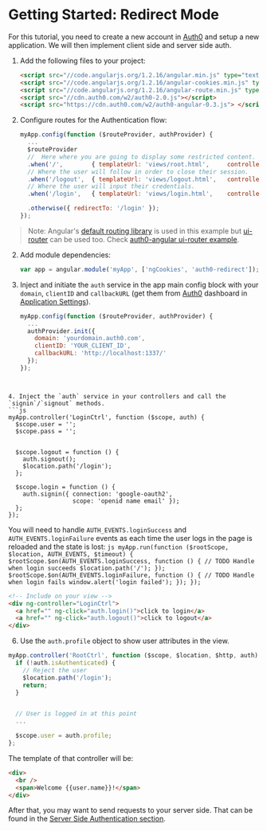 # Getting Started: Redirect Mode

For this tutorial, you need to create a new account in [Auth0](https://www.auth0.com) and setup a new application. We will then implement client side and server side auth.

1.  Add the following files to your project:
    ```html
    <script src="//code.angularjs.org/1.2.16/angular.min.js" type="text/javascript" charset="utf-8"></script>
    <script src="//code.angularjs.org/1.2.16/angular-cookies.min.js" type="text/javascript" charset="utf-8"></script>
    <script src="//code.angularjs.org/1.2.16/angular-route.min.js" type="text/javascript" charset="utf-8"></script>
    <script src="//cdn.auth0.com/w2/auth0-2.0.js"></script>
    <script src="https://cdn.auth0.com/w2/auth0-angular-0.3.js"> </script>
    ```

1. Configure routes for the Authentication flow:
    ```js
    myApp.config(function ($routeProvider, authProvider) {
      ...
      $routeProvider
      //  Here where you are going to display some restricted content.
      .when('/',        { templateUrl: 'views/root.html',     controller: 'RootCtrl'    })
      // Where the user will follow in order to close their session.
      .when('/logout',  { templateUrl: 'views/logout.html',   controller: 'LogoutCtrl'  })
      // Where the user will input their credentials.
      .when('/login',   { templateUrl: 'views/login.html',    controller: 'LoginCtrl'   })

      .otherwise({ redirectTo: '/login' });
    });
    ```

  > Note: Angular's [default routing library](https://docs.angularjs.org/api/ngRoute/service/$route) is used in this example but [ui-router](https://github.com/angular-ui/ui-router) can be used too. Check [auth0-angular ui-router example](https://github.com/auth0/auth0-angular/tree/master/examples/ui-router).

2. Add module dependencies:
    ```js
    var app = angular.module('myApp', ['ngCookies', 'auth0-redirect']);
    ```

3. Inject and initiate the `auth` service in the app main config block with your `domain`, `clientID` and `callbackURL` (get them from [Auth0](https://app.auth0.com/#/) dashboard in [Application Settings](https://app.auth0.com/#/applications)).
    ```js
    myApp.config(function ($routeProvider, authProvider) {
      ...
      authProvider.init({
        domain: 'yourdomain.auth0.com',
        clientID: 'YOUR_CLIENT_ID',
        callbackURL: 'http://localhost:1337/'
      });
    });
  ```


4. Inject the `auth` service in your controllers and call the `signin`/`signout` methods.
  ```js
  myApp.controller('LoginCtrl', function ($scope, auth) {
    $scope.user = '';
    $scope.pass = '';


    $scope.logout = function () {
      auth.signout();
      $location.path('/login');
    };

    $scope.login = function () {
      auth.signin({ connection: 'google-oauth2', 
                    scope: 'openid name email' });
    };
  });
  ```

  You will need to handle `AUTH_EVENTS.loginSuccess` and `AUTH_EVENTS.loginFailure` events as each time the user logs in the page is reloaded and the state is lost:
    ```js
    myApp.run(function ($rootScope, $location, AUTH_EVENTS, $timeout) {
      $rootScope.$on(AUTH_EVENTS.loginSuccess, function () {
        // TODO Handle when login succeeds
        $location.path('/');
      });
      $rootScope.$on(AUTH_EVENTS.loginFailure, function () {
        // TODO Handle when login fails
        window.alert('login failed');
      });
    });
    ```
  ```html
  <!-- Include on your view -->
  <div ng-controller="LoginCtrl">
    <a href="" ng-click="auth.login()">click to login</a>
    <a href="" ng-click="auth.logout()">click to logout</a>
  </div>
  ```

6. Use the `auth.profile` object to show user attributes in the view.
  ```js
  myApp.controller('RootCtrl', function ($scope, $location, $http, auth) {
    if (!auth.isAuthenticated) {
      // Reject the user
      $location.path('/login');
      return;
    }


    // User is logged in at this point
    ...

    $scope.user = auth.profile;
  };
  ```
  The template of that controller will be:
  ```html
  <div>
    <br />
    <span>Welcome {{user.name}}!</span>
  </div>
  ```

After that, you may want to send requests to your server side. That can be found in the [Server Side Authentication section](backend.md).

